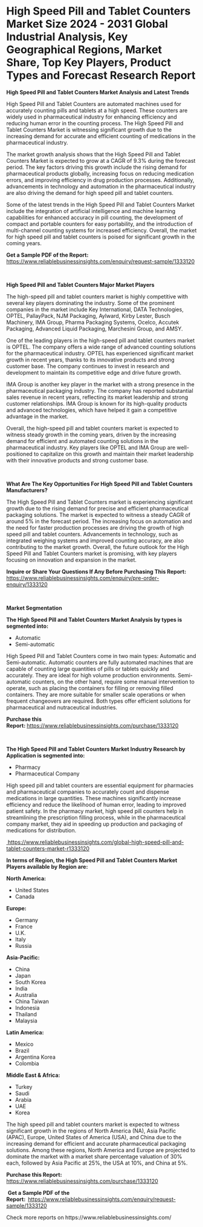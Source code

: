 <p><h1>High Speed Pill and Tablet Counters Market Size 2024 - 2031 Global Industrial Analysis, Key Geographical Regions, Market Share, Top Key Players, Product Types and Forecast Research Report</h1></p><p><strong>High Speed Pill and Tablet Counters Market Analysis and Latest Trends</strong></p>
<p><p>High Speed Pill and Tablet Counters are automated machines used for accurately counting pills and tablets at a high speed. These counters are widely used in pharmaceutical industry for enhancing efficiency and reducing human error in the counting process. The High Speed Pill and Tablet Counters Market is witnessing significant growth due to the increasing demand for accurate and efficient counting of medications in the pharmaceutical industry.</p><p>The market growth analysis shows that the High Speed Pill and Tablet Counters Market is expected to grow at a CAGR of 9.3% during the forecast period. The key factors driving this growth include the rising demand for pharmaceutical products globally, increasing focus on reducing medication errors, and improving efficiency in drug production processes. Additionally, advancements in technology and automation in the pharmaceutical industry are also driving the demand for high speed pill and tablet counters.</p><p>Some of the latest trends in the High Speed Pill and Tablet Counters Market include the integration of artificial intelligence and machine learning capabilities for enhanced accuracy in pill counting, the development of compact and portable counters for easy portability, and the introduction of multi-channel counting systems for increased efficiency. Overall, the market for high speed pill and tablet counters is poised for significant growth in the coming years.</p></p>
<p><strong>Get a Sample PDF of the Report:&nbsp;</strong> <a href="https://www.reliablebusinessinsights.com/enquiry/request-sample/1333120">https://www.reliablebusinessinsights.com/enquiry/request-sample/1333120</a></p>
<p>&nbsp;</p>
<p><strong>High Speed Pill and Tablet Counters Major Market Players</strong></p>
<p><p>The high-speed pill and tablet counters market is highly competitive with several key players dominating the industry. Some of the prominent companies in the market include Key International, DATA Technologies, OPTEL, PallayPack, NJM Packaging, Aylward, Kirby Lester, Busch Machinery, IMA Group, Pharma Packaging Systems, Ocelco, Accutek Packaging, Advanced Liquid Packaging, Marchesini Group, and AMSY.</p><p>One of the leading players in the high-speed pill and tablet counters market is OPTEL. The company offers a wide range of advanced counting solutions for the pharmaceutical industry. OPTEL has experienced significant market growth in recent years, thanks to its innovative products and strong customer base. The company continues to invest in research and development to maintain its competitive edge and drive future growth.</p><p>IMA Group is another key player in the market with a strong presence in the pharmaceutical packaging industry. The company has reported substantial sales revenue in recent years, reflecting its market leadership and strong customer relationships. IMA Group is known for its high-quality products and advanced technologies, which have helped it gain a competitive advantage in the market.</p><p>Overall, the high-speed pill and tablet counters market is expected to witness steady growth in the coming years, driven by the increasing demand for efficient and automated counting solutions in the pharmaceutical industry. Key players like OPTEL and IMA Group are well-positioned to capitalize on this growth and maintain their market leadership with their innovative products and strong customer base.</p></p>
<p>&nbsp;</p>
<p><strong>What Are The Key Opportunities For High Speed Pill and Tablet Counters Manufacturers?</strong></p>
<p><p>The High Speed Pill and Tablet Counters market is experiencing significant growth due to the rising demand for precise and efficient pharmaceutical packaging solutions. The market is expected to witness a steady CAGR of around 5% in the forecast period. The increasing focus on automation and the need for faster production processes are driving the growth of high speed pill and tablet counters. Advancements in technology, such as integrated weighing systems and improved counting accuracy, are also contributing to the market growth. Overall, the future outlook for the High Speed Pill and Tablet Counters market is promising, with key players focusing on innovation and expansion in the market.</p></p>
<p><strong>Inquire or Share Your Questions If Any Before Purchasing This Report:</strong> <a href="https://www.reliablebusinessinsights.com/enquiry/pre-order-enquiry/1333120">https://www.reliablebusinessinsights.com/enquiry/pre-order-enquiry/1333120</a></p>
<p>&nbsp;</p>
<p><strong>Market Segmentation</strong></p>
<p><strong>The High Speed Pill and Tablet Counters Market Analysis by types is segmented into:</strong></p>
<p><ul><li>Automatic</li><li>Semi-automatic</li></ul></p>
<p><p>High Speed Pill and Tablet Counters come in two main types: Automatic and Semi-automatic. Automatic counters are fully automated machines that are capable of counting large quantities of pills or tablets quickly and accurately. They are ideal for high volume production environments. Semi-automatic counters, on the other hand, require some manual intervention to operate, such as placing the containers for filling or removing filled containers. They are more suitable for smaller scale operations or when frequent changeovers are required. Both types offer efficient solutions for pharmaceutical and nutraceutical industries.</p></p>
<p><strong>Purchase this Report:&nbsp;</strong><a href="https://www.reliablebusinessinsights.com/purchase/1333120">https://www.reliablebusinessinsights.com/purchase/1333120</a></p>
<p>&nbsp;</p>
<p><strong>The High Speed Pill and Tablet Counters Market Industry Research by Application is segmented into:</strong></p>
<p><ul><li>Pharmacy</li><li>Pharmaceutical Company</li></ul></p>
<p><p>High speed pill and tablet counters are essential equipment for pharmacies and pharmaceutical companies to accurately count and dispense medications in large quantities. These machines significantly increase efficiency and reduce the likelihood of human error, leading to improved patient safety. In the pharmacy market, high speed pill counters help in streamlining the prescription filling process, while in the pharmaceutical company market, they aid in speeding up production and packaging of medications for distribution.</p></p>
<p><a href="https://www.reliablebusinessinsights.com/global-high-speed-pill-and-tablet-counters-market-r1333120">&nbsp;https://www.reliablebusinessinsights.com/global-high-speed-pill-and-tablet-counters-market-r1333120</a></p>
<p><strong>In terms of Region, the High Speed Pill and Tablet Counters Market Players available by Region are:</strong></p>
<p>
    <p> <strong> North America: </strong>
        <ul>
            <li>United States</li>
            <li>Canada</li>
        </ul>
        </p> 
    <p> <strong> Europe: </strong>
        <ul>
            <li>Germany</li>
            <li>France</li>
            <li>U.K.</li>
            <li>Italy</li>
            <li>Russia</li>
        </ul>
        </p> 
    <p> <strong> Asia-Pacific: </strong>
        <ul>
            <li>China</li>
            <li>Japan</li>
            <li>South Korea</li>
            <li>India</li>
            <li>Australia</li>
            <li>China Taiwan</li>
            <li>Indonesia</li>
            <li>Thailand</li>
            <li>Malaysia</li>
        </ul>
        </p> 
    <p> <strong> Latin America: </strong>
        <ul>
            <li>Mexico</li>
            <li>Brazil</li>
            <li>Argentina Korea</li>
            <li>Colombia</li>
        </ul>
        </p> 
    <p> <strong> Middle East & Africa: </strong>
        <ul>
            <li>Turkey</li>
            <li>Saudi</li>
            <li>Arabia</li>
            <li>UAE</li>
            <li>Korea</li>
        </ul>
    </p>
    </p>
<p><p>The high speed pill and tablet counters market is expected to witness significant growth in the regions of North America (NA), Asia Pacific (APAC), Europe, United States of America (USA), and China due to the increasing demand for efficient and accurate pharmaceutical packaging solutions. Among these regions, North America and Europe are projected to dominate the market with a market share percentage valuation of 30% each, followed by Asia Pacific at 25%, the USA at 10%, and China at 5%.</p></p>
<p><strong>Purchase this Report: </strong><a href="https://www.reliablebusinessinsights.com/purchase/1333120">https://www.reliablebusinessinsights.com/purchase/1333120</a></p>
<p>&nbsp;<strong>Get a Sample PDF of the Report:&nbsp;&nbsp;</strong><a href="https://www.reliablebusinessinsights.com/enquiry/request-sample/1333120">https://www.reliablebusinessinsights.com/enquiry/request-sample/1333120</a></p>
<p><strong></strong></p>
<p>Check more reports on https://www.reliablebusinessinsights.com/</p>